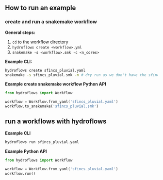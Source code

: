 ## How to run an example

### create and run a snakemake workflow

**General steps:**

1. `cd` to the workflow directory
2. `hydroflows create <workflow>.yml`
3. `snakemake -s <workflow>.smk -c <n_cores>`

**Example CLI:**

```bash
hydroflows create sfincs_pluvial.yaml
snakemake -s sfincs_pluvial.smk -n # dry run as we don't have the sfincs model
```

**Example create snakemake workflow Python API**

```python
from hydroflows import Workflow

workflow = Workflow.from_yaml('sfincs_pluvial.yaml')
workflow.to_snakemake('sfincs_pluvial.smk')
```

## run a workflows with hydroflows

**Example CLI**

```bash
hydroflows run sfincs_pluvial.yaml
```

**Example Python API**

```python
from hydroflows import Workflow

workflow = Workflow.from_yaml('sfincs_pluvial.yaml')
workflow.run()
```
